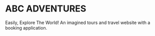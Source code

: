 # ABC ADVENTURES
Easily, Explore The World!
An imagined tours and travel website with a booking application. 
